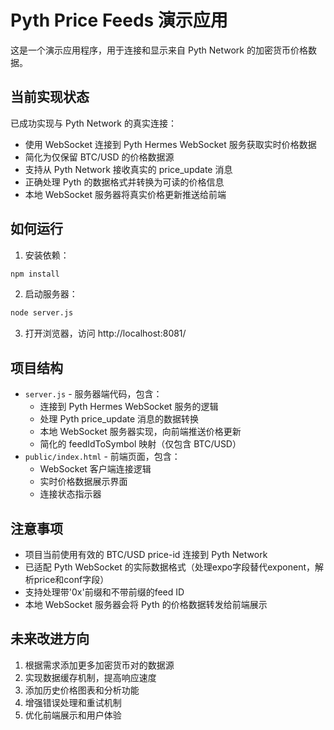 # Pyth Price Feeds 演示应用

这是一个演示应用程序，用于连接和显示来自 Pyth Network 的加密货币价格数据。

## 当前实现状态

已成功实现与 Pyth Network 的真实连接：

- 使用 WebSocket 连接到 Pyth Hermes WebSocket 服务获取实时价格数据
- 简化为仅保留 BTC/USD 的价格数据源
- 支持从 Pyth Network 接收真实的 price_update 消息
- 正确处理 Pyth 的数据格式并转换为可读的价格信息
- 本地 WebSocket 服务器将真实价格更新推送给前端

## 如何运行

1. 安装依赖：
```bash
npm install
```

2. 启动服务器：
```bash
node server.js
```

3. 打开浏览器，访问 http://localhost:8081/

## 项目结构

- `server.js` - 服务器端代码，包含：
  - 连接到 Pyth Hermes WebSocket 服务的逻辑
  - 处理 Pyth price_update 消息的数据转换
  - 本地 WebSocket 服务器实现，向前端推送价格更新
  - 简化的 feedIdToSymbol 映射（仅包含 BTC/USD）
- `public/index.html` - 前端页面，包含：
  - WebSocket 客户端连接逻辑
  - 实时价格数据展示界面
  - 连接状态指示器

## 注意事项

- 项目当前使用有效的 BTC/USD price-id 连接到 Pyth Network
- 已适配 Pyth WebSocket 的实际数据格式（处理expo字段替代exponent，解析price和conf字段）
- 支持处理带'0x'前缀和不带前缀的feed ID
- 本地 WebSocket 服务器会将 Pyth 的价格数据转发给前端展示

## 未来改进方向

1. 根据需求添加更多加密货币对的数据源
2. 实现数据缓存机制，提高响应速度
3. 添加历史价格图表和分析功能
4. 增强错误处理和重试机制
5. 优化前端展示和用户体验
